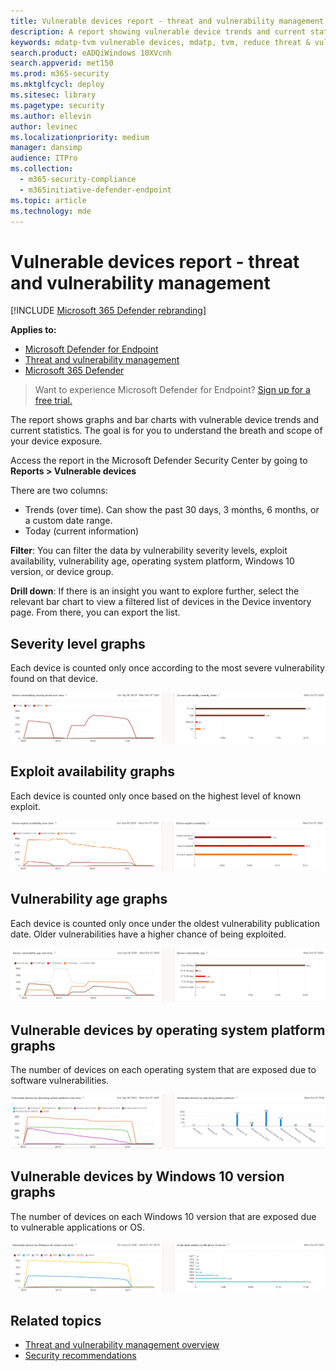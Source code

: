 ```yaml
---
title: Vulnerable devices report - threat and vulnerability management
description: A report showing vulnerable device trends and current statistics. The goal is for you to understand the breath and scope of your device exposure.
keywords: mdatp-tvm vulnerable devices, mdatp, tvm, reduce threat & vulnerability exposure, reduce threat and vulnerability, monitor security configuration
search.product: eADQiWindows 10XVcnh
search.appverid: met150
ms.prod: m365-security
ms.mktglfcycl: deploy
ms.sitesec: library
ms.pagetype: security
ms.author: ellevin
author: levinec
ms.localizationpriority: medium
manager: dansimp
audience: ITPro
ms.collection: 
  - m365-security-compliance
  - m365initiative-defender-endpoint
ms.topic: article
ms.technology: mde
---
```


# Vulnerable devices report - threat and vulnerability management

[!INCLUDE [Microsoft 365 Defender rebranding](../../includes/microsoft-defender.md)]

**Applies to:**

- [Microsoft Defender for Endpoint](https://go.microsoft.com/fwlink/p/?linkid=2154037)
- [Threat and vulnerability management](next-gen-threat-and-vuln-mgt.md)
- [Microsoft 365 Defender](https://go.microsoft.com/fwlink/?linkid=2118804)

>Want to experience Microsoft Defender for Endpoint? [Sign up for a free trial.](https://www.microsoft.com/microsoft-365/windows/microsoft-defender-atp?ocid=docs-wdatp-portaloverview-abovefoldlink)

The report shows graphs and bar charts with vulnerable device trends and current statistics. The goal is for you to understand the breath and scope of your device exposure. 

Access the report in the Microsoft Defender Security Center by going to **Reports > Vulnerable devices**

There are two columns:

- Trends (over time). Can show the past 30 days, 3 months, 6 months, or a custom date range.
- Today (current information)

**Filter**: You can filter the data by vulnerability severity levels, exploit availability, vulnerability age, operating system platform, Windows 10 version, or device group.

**Drill down**: If there is an insight you want to explore further, select the relevant bar chart to view a filtered list of devices in the Device inventory page. From there, you can export the list.

## Severity level graphs

Each device is counted only once according to the most severe vulnerability found on that device.

![One graph of current device vulnerability severity levels, and one graph showing levels over time.](images/tvm-report-severity.png)

## Exploit availability graphs

Each device is counted only once based on the highest level of known exploit.

![One graph of current device exploit availability, and one graph showing availability over time.](images/tvm-report-exploit-availability.png)

## Vulnerability age graphs

Each device is counted only once under the oldest vulnerability publication date. Older vulnerabilities have a higher chance of being exploited.

![One graph of current device vulnerability age, and one graph showing age over time.](images/tvm-report-age.png)

## Vulnerable devices by operating system platform graphs

The number of devices on each operating system that are exposed due to software vulnerabilities.

![One graph of current vulnerable devices by operating system platform, and one graph showing vulnerable devices by OS platforms over time.](images/tvm-report-os.png)

## Vulnerable devices by Windows 10 version graphs

The number of devices on each Windows 10 version that are exposed due to vulnerable applications or OS.

![One graph of current vulnerable devices by Windows 10 version, and one graph showing vulnerable devices by Windows 10 version over time.](images/tvm-report-version.png)

## Related topics

- [Threat and vulnerability management overview](next-gen-threat-and-vuln-mgt.md)
- [Security recommendations](tvm-security-recommendation.md)
